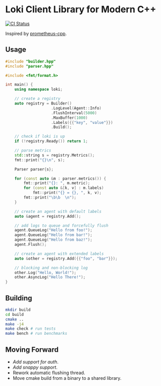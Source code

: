# Loki Client Library for Modern C++

[![CI Status](https://github.com/mircodezorzi/loki-cpp/workflows/Continuous%20Integration/badge.svg)](https://github.com/mircodezorzi/loki-cpp/actions?workflow=Continuous+Integration)

Inspired by [prometheus-cpp](https://github.com/jupp0r/prometheus-cpp).

## Usage

```cpp
#include "builder.hpp"
#include "parser.hpp"

#include <fmt/format.h>

int main() {
    using namespace loki;

    // create a registry
    auto registry = Builder()
                    .LogLevel(Agent::Info)
                    .FlushInterval(5000)
                    .MaxBuffer(1000)
                    .Labels({{"key", "value"}})
                    .Build();

    // check if loki is up
    if (!registry.Ready()) return 1;

    // parse metrics
    std::string s = registry.Metrics();
    fmt::print("{}\n", s);

    Parser parser{s};

    for (const auto &m : parser.metrics()) {
        fmt::print("{}: ", m.metric);
        for (const auto &[k, v] : m.labels)
            fmt::print("{} = {}, ", k, v);
        fmt::print("\b\b  \n");
    }

    // create an agent with default labels
    auto &agent = registry.Add();

    // add logs to queue and forcefully flush
    agent.QueueLog("Hello from foo!");
    agent.QueueLog("Hello from bar!");
    agent.QueueLog("Hello from baz!");
    agent.Flush();

    // create an agent with extended labels
    auto &other = registry.Add({{"foo", "bar"}});

    // blocking and non-blocking log
    other.Log("Hello, World!");
    other.AsyncLog("Hello There!");
}
```

## Building

```bash
mkdir build
cd build
cmake ..
make -j4
make check # run tests
make bench # run benchmarks
```

## Moving Forward

- *Add support for auth*.
- *Add snappy support*.
- Rework automatic flushing thread.
- Move cmake build from a binary to a shared library.
